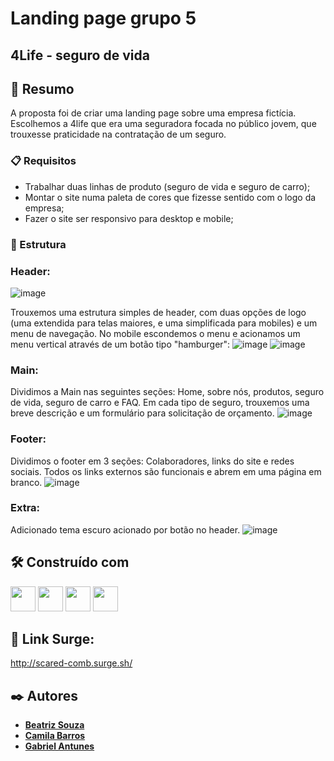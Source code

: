 # Landing page grupo 5 
## 4Life - seguro de vida



## 🚀 Resumo

A proposta foi de criar uma landing page sobre uma empresa fictícia. Escolhemos a 4life que era uma seguradora focada no público jovem, que trouxesse praticidade na contratação de um seguro.
 
### 📋  Requisitos

- Trabalhar duas linhas de produto (seguro de vida e seguro de carro);
- Montar o site numa paleta de cores que fizesse sentido com o logo da empresa;
- Fazer o site ser responsivo para desktop e mobile;

### 🔧 Estrutura 

### Header:
![image](https://user-images.githubusercontent.com/98292838/163854497-927ede5c-bbdb-41ef-a0dd-233627f284a7.png)


Trouxemos uma estrutura simples de header, com duas opções de logo (uma extendida para telas maiores, e uma simplificada para mobiles) e um menu de navegação.
No mobile escondemos o menu e acionamos um menu vertical através de um botão tipo "hamburger":
![image](https://user-images.githubusercontent.com/98292838/163854863-41d2fce5-0520-4335-9d1c-6208c40bcb28.png)
![image](https://user-images.githubusercontent.com/98292838/163854999-f6ce435c-5765-46d3-a213-dfcc9368cc20.png)


### Main: 

Dividimos a Main nas seguintes seções: Home, sobre nós, produtos, seguro de vida, seguro de carro e FAQ.
Em cada tipo de seguro, trouxemos uma breve descrição e um formulário para solicitação de orçamento.
![image](https://user-images.githubusercontent.com/98292838/163855326-3315e62f-cd3b-4dbf-ad28-965f54449a89.png)

### Footer:


Dividimos o footer em 3 seções: Colaboradores, links do site e redes sociais.
Todos os links externos são funcionais e abrem em uma página em branco.
![image](https://user-images.githubusercontent.com/98292838/163855680-4fd64637-7e49-4d21-b11d-76e58cbf2e95.png)

### Extra: 


Adicionado tema escuro acionado por botão no header.
![image](https://user-images.githubusercontent.com/98292838/163856007-b6748258-d359-4fa0-af5e-bea4a03e9049.png)



## 🛠️ Construído com

<p>
<img witdh="40px" height="40px" src="https://user-images.githubusercontent.com/98292838/163856370-844eb1b7-11f6-48cd-abec-21c1da4b38b4.png">
<img witdh="40px" height="40px" src="https://user-images.githubusercontent.com/98292838/163856432-c20873d2-9b31-412e-92e9-a1f6c609b40c.png">
<img witdh="40px" height="40px" src="https://user-images.githubusercontent.com/98292838/163856484-18282144-9061-42ee-9691-66c6454b362f.png">
<img witdh="40px" height="40px" src="https://user-images.githubusercontent.com/98292838/163856535-00dbc8fe-e415-4fa3-8d81-50975fb8839c.png">
</p>

## 🔗 Link Surge:
 http://scared-comb.surge.sh/


## ✒️ Autores


* [**Beatriz Souza**](https://github.com/zirtaebS)
* [**Camila Barros**](https://github.com/scamilas)
* [**Gabriel Antunes**](https://github.com/DevAntunes)



